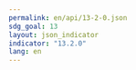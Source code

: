 ```yaml
---
permalink: en/api/13-2-0.json
sdg_goal: 13
layout: json_indicator
indicator: "13.2.0"
lang: en
---
```


